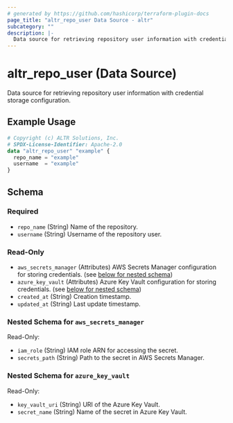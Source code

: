 ```yaml
---
# generated by https://github.com/hashicorp/terraform-plugin-docs
page_title: "altr_repo_user Data Source - altr"
subcategory: ""
description: |-
  Data source for retrieving repository user information with credential storage configuration.
---
```


# altr_repo_user (Data Source)

Data source for retrieving repository user information with credential storage configuration.

## Example Usage

```terraform
# Copyright (c) ALTR Solutions, Inc.
# SPDX-License-Identifier: Apache-2.0
data "altr_repo_user" "example" {
  repo_name = "example"
  username  = "example"
}
```

<!-- schema generated by tfplugindocs -->
## Schema

### Required

- `repo_name` (String) Name of the repository.
- `username` (String) Username of the repository user.

### Read-Only

- `aws_secrets_manager` (Attributes) AWS Secrets Manager configuration for storing credentials. (see [below for nested schema](#nestedatt--aws_secrets_manager))
- `azure_key_vault` (Attributes) Azure Key Vault configuration for storing credentials. (see [below for nested schema](#nestedatt--azure_key_vault))
- `created_at` (String) Creation timestamp.
- `updated_at` (String) Last update timestamp.

<a id="nestedatt--aws_secrets_manager"></a>
### Nested Schema for `aws_secrets_manager`

Read-Only:

- `iam_role` (String) IAM role ARN for accessing the secret.
- `secrets_path` (String) Path to the secret in AWS Secrets Manager.


<a id="nestedatt--azure_key_vault"></a>
### Nested Schema for `azure_key_vault`

Read-Only:

- `key_vault_uri` (String) URI of the Azure Key Vault.
- `secret_name` (String) Name of the secret in Azure Key Vault.
